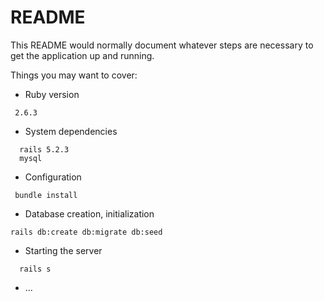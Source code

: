 # README

This README would normally document whatever steps are necessary to get the
application up and running.

Things you may want to cover:

* Ruby version

```
 2.6.3
```

* System dependencies

```
  rails 5.2.3
  mysql
```

* Configuration

```
 bundle install
```

* Database creation, initialization

```
rails db:create db:migrate db:seed
```

* Starting the server

```
  rails s
```
* ...
